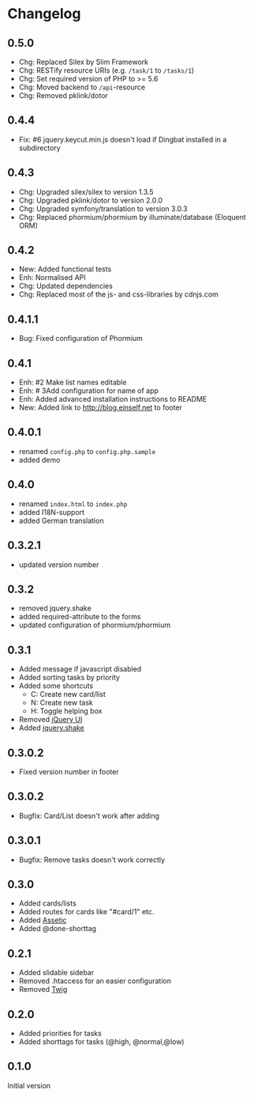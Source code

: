 # Changelog

## 0.5.0

* Chg: Replaced Silex by Slim Framework
* Chg: RESTify resource URIs (e.g. `/task/1` to `/tasks/1`)
* Chg: Set required version of PHP to >= 5.6
* Chg: Moved backend to `/api`-resource
* Chg: Removed pklink/dotor

## 0.4.4

* Fix: #6 jquery.keycut.min.js doesn't load if Dingbat installed in a subdirectory

## 0.4.3

* Chg: Upgraded silex/silex to version 1.3.5
* Chg: Upgraded pklink/dotor to version 2.0.0
* Chg: Upgraded symfony/translation to version 3.0.3
* Chg: Replaced phormium/phormium by illuminate/database (Eloquent ORM)

## 0.4.2

* New: Added functional tests
* Enh: Normalised API
* Chg: Updated dependencies
* Chg: Replaced most of the js- and css-libraries by cdnjs.com

## 0.4.1.1

* Bug: Fixed configuration of Phormium

## 0.4.1

* Enh: #2 Make list names editable
* Enh: # 3Add configuration for name of app
* Enh: Added advanced installation instructions to README
* New: Added link to http://blog.einself.net to footer

## 0.4.0.1

* renamed `config.php` to `config.php.sample`
* added demo

## 0.4.0

* renamed `index.html` to `index.php`
* added I18N-support
* added German translation

## 0.3.2.1

* updated version number

## 0.3.2

* removed jquery.shake
* added required-attribute to the forms
* updated configuration of phormium/phormium

## 0.3.1

* Added message if javascript disabled
* Added sorting tasks by priority
* Added some shortcuts
    * C: Create new card/list
    * N: Create new task
    * H: Toggle helping box
* Removed [jQuery UI](http://jqueryui.com/)
* Added [jquery.shake](http://github.com/pklink/jquery.shake)

## 0.3.0.2

* Fixed version number in footer

## 0.3.0.2

* Bugfix: Card/List doesn't work after adding

## 0.3.0.1

* Bugfix: Remove tasks doesn't work correctly

## 0.3.0

* Added cards/lists
* Added routes for cards like "#card/1" etc.
* Added [Assetic](http://github.com/kriswallsmith/assetic)
* Added @done-shorttag

## 0.2.1

* Added slidable sidebar
* Removed .htaccess for an easier configuration
* Removed [Twig](http://twig.sensiolabs.org/)

## 0.2.0

* Added priorities for tasks
* Added shorttags for tasks (@high, @normal,@low)

## 0.1.0

Initial version